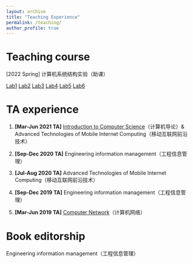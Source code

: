 ```yaml
---
layout: archive
title: "Teaching Experience"
permalink: /teaching/
author_profile: true
---
```

# Teaching course

[2022 Spring] 计算机系统结构实验（助课）

[Lab1](https://isabelleliu630.github.io/files/teach/2022springsystemexperiment/lab1.pdf)	[Lab2](https://isabelleliu630.github.io/files/teach/2022springsystemexperiment/lab2.pdf)	[Lab3](https://isabelleliu630.github.io/files/teach/2022springsystemexperiment/lab3.pdf)	[Lab4](https://isabelleliu630.github.io/files/teach/2022springsystemexperiment/lab4.pdf)	[Lab5](https://isabelleliu630.github.io/files/teach/2022springsystemexperiment/lab5.pdf)	[Lab6](https://isabelleliu630.github.io/files/teach/2022springsystemexperiment/lab6.pdf)



# TA experience

1. **\[Mar-Jun 2021 TA\]** [Introduction to Computer Science](http://anl.sjtu.edu.cn/gao-xf/course/CS101_2021)（计算机导论）& Advanced Technologies of Mobile Internet Computing（移动互联网前沿技术）

2. **\[Sep-Dec 2020 TA\]** Engineering information management（工程信息管理）

3. **\[Jul-Aug 2020 TA\]** Advanced Technologies of Mobile Internet Computing（移动互联网前沿技术）

4. **\[Sep-Dec 2019 TA\]** Engineering information management（工程信息管理）

5. **\[Mar-Jun 2019 TA\]** [Computer Network](http://www.cs.sjtu.edu.cn/~linghe.kong/CS339/index.html)（计算机网络）

   

# Book editorship

Engineering information management（工程信息管理）
